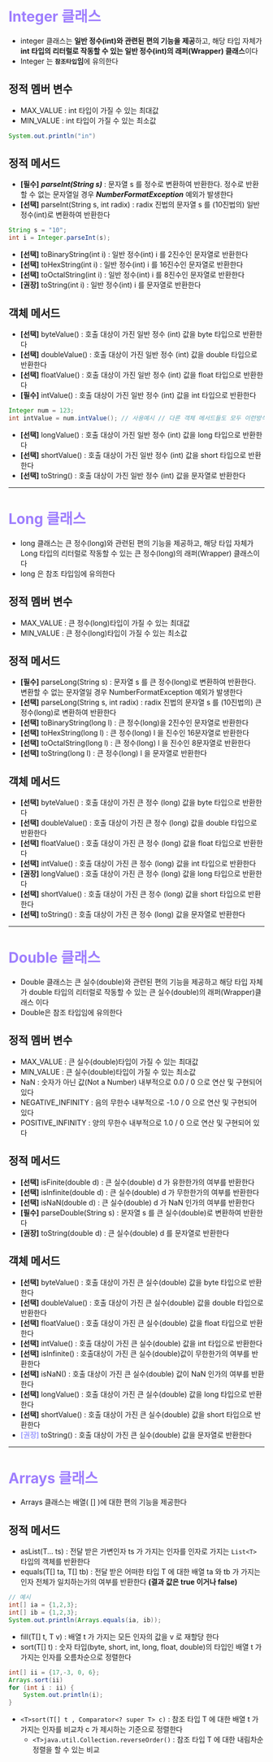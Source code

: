 # <span style="color : #9e7efe; ">Integer 클래스
* integer 클래스는 **일반 정수(int)와 관련된 편의 기능을 제공**하고, 해당 타입 자체가 **int 타입의 리터럴로 작동할 수 있는 일반 정수(int)의 래퍼(Wrapper) 클래스**이다
* Integer 는 **`참조타입`임**에 유의한다

## 정적 멤버 변수
* MAX_VALUE : int 타입이 가질 수 있는 최대값
* MIN_VALUE : int 타입이 가질 수 있는 최소값
```java
System.out.println("in")
```
## 정적 메서드
* **[필수]** ***parseInt(String s)*** : 문자열 s 를 정수로 변환하여 반환한다. 정수로 반환할 수 없는 문자열일 경우 ***NumberFormatException*** 예외가 발생한다
* **[선택]** parseInt(String s, int radix) : radix 진법의 문자열 s 를 (10진법의) 일반 정수(int)로 변환하여 반환한다
```java
String s = "10";
int i = Integer.parseInt(s);
```
* **[선택]** toBinaryString(int i) : 일반 정수(int) i 를 2진수인 문자열로 반환한다
* **[선택]** toHexString(int i) : 일반 정수(int) i 를 16진수인 문자열로 반환한다
* **[선택]** toOctalString(int i) : 일반 정수(int) i 를 8진수인 문자열로 반환한다
* **[권장]** toString(int i) : 일반 정수(int) i 를 문자열로 반환한다

## 객체 메서드
* **[선택]** byteValue() : 호출 대상이 가진 일반 정수 (int)  값을 byte 타입으로 반환한다
* **[선택]** doubleValue() : 호출 대상이 가진 일반 정수 (int) 값을 double 타입으로 반환한다
* **[선택]** floatValue() : 호출 대상이 가진 일반 정수 (int) 값을 float 타입으로 반환한다
* **[필수]** intValue() : 호출 대상이 가진 일반 정수 (int) 값을 int 타입으로 반환한다
```java
Integer num = 123;
int intValue = num.intValue(); // 사용예시 // 다른 객체 메서드들도 모두 이런방식으로 사용된다. // 모든 객체 메서드는 이런 방식을 사용한다
```
* **[선택]** longValue() : 호출 대상이 가진 일반 정수 (int) 값을 long 타입으로 반환한다
* **[선택]** shortValue() : 호출 대상이 가진 일반 정수 (int) 값을 short 타입으로 반환한다
* **[선택]** toString() : 호출 대상이 가진 일반 정수 (int) 값을 문자열로 반환한다
----------------------------------------------------------------------------
# <span style="color : #9e7efe; ">Long 클래스
* long 클래스는 큰 정수(long)와 관련된 편의 기능을 제공하고, 해당 타입 자체가 Long 타입의 리터럴로 작동할 수 있는 큰 정수(long)의 래퍼(Wrapper) 클래스이다
* long 은 참조 타입임에 유의한다
## 정적 멤버 변수
* MAX_VALUE : 큰 정수(long)타입이 가질 수 있는 최대값
* MIN_VALUE : 큰 정수(long)타입이 가질 수 있는 최소값
## 정적 메서드
* **[필수]** parseLong(String s) : 문자열 s 를 큰 정수(long)로 변환하여 반환한다. 변환할 수 없는 문자열일 경우 NumberFormatException 예외가 발생한다
* **[선택]** parseLong(String s, int radix) : radix 진법의 문자열 s 를 (10진법의)  큰 정수(long)로 변환하여 반환한다
* **[선택]** toBinaryString(long l) : 큰 정수(long)을 2진수인 문자열로 반환한다
* **[선택]** toHexString(long l) : 큰 정수(long) l 을 진수인 16문자열로 반환한다
* **[선택]** toOctalString(long l) : 큰 정수(long) l 을 진수인 8문자열로 반환한다
* **[선택]** toString(long l) : 큰 정수(long) l 을 문자열로 반환한다
## 객체 메서드
* **[선택]** byteValue() : 호출 대상이 가진 큰 정수 (long)  값을 byte 타입으로 반환한다
* **[선택]** doubleValue() : 호출 대상이 가진 큰 정수 (long) 값을 double 타입으로 반환한다
* **[선택]** floatValue() : 호출 대상이 가진 큰 정수 (long) 값을 float 타입으로 반환한다
* **[선택]** intValue() : 호출 대상이 가진 큰 정수 (long) 값을 int 타입으로 반환한다
* **[권장]** longValue() : 호출 대상이 가진 큰 정수 (long) 값을 long 타입으로 반환한다
* **[선택]** shortValue() : 호출 대상이 가진 큰 정수 (long) 값을 short 타입으로 반환한다
* **[선택]** toString() : 호출 대상이 가진 큰 정수 (long) 값을 문자열로 반환한다
-----------------------------------------------------------------------------
# <span style="color : #9e7efe; ">Double 클래스
* Double 클래스는 큰 실수(double)와 관련된 편의 기능을 제공하고 해당 타입 자체가 double 타입의 리터럴로 작동할 수 있는 큰 실수(double)의 래퍼(Wrapper)클래스 이다
* Double은 참조 타입임에 유의한다
## 정적 멤버 변수
* MAX_VALUE : 큰 실수(double)타입이 가질 수 있는 최대값
* MIN_VALUE : 큰 실수(double)타입이 가질 수 있는 최소값
* NaN : 숫자가 아닌 값(Not a Number) 내부적으로 0.0 / 0 으로 연산 및 구현되어 있다
* NEGATIVE_INFINITY : 음의 무한수 내부적으로 -1.0 / 0 으로 연산 및 구현되어 있다
* POSITIVE_INFINITY : 양의 무한수 내부적으로 1.0 / 0 으로 연산 및 구현되어 있다
## 정적 메서드
* **[선택]** isFinite(double d) : 큰 실수(double) d 가 유한한가의 여부를 반환한다
* **[선택]** isInfinite(double d) : 큰 실수(double) d 가 무한한가의 여부를 반환한다
* **[선택]** isNaN(double d) : 큰 실수(double) d 가 NaN 인가의 여부를 반환한다
* **[필수]** parseDouble(String s) : 문자열 s 를 큰 실수(double)로 변환하여 반환한다
* **[권장]** toString(double d) : 큰 실수(double) d 를 문자열로 반환한다
## 객체 메서드
* **[선택]** byteValue() : 호출 대상이 가진 큰 실수(double) 값을 byte 타입으로 반환한다
* **[선택]** doubleValue() : 호출 대상이 가진 큰 실수(double) 값을 double 타입으로 반환한다
* **[선택]** floatValue() : 호출 대상이 가진 큰 실수(double) 값을 float 타입으로 반환한다
* **[선택]** intValue() : 호출 대상이 가진 큰 실수(double) 값을 int 타입으로 반환한다
* **[선택]** isInfinite() : 호출대상이 가진 큰 실수(double)값이 무한한가의 여부를 반환한다
* **[선택]** isNaN() : 호출 대상이 가진 큰 실수(double) 값이 NaN 인가의 여부를 반환한다
* **[선택]** longValue() : 호출 대상이 가진 큰 실수(double) 값을 long 타입으로 반환한다
* **[선택]** shortValue() : 호출 대상이 가진 큰 실수(double) 값을 short 타입으로 반환한다
* <span style="color : #9e9efe; ">**[권장]**</span> toString() : 호출 대상이 가진 큰 실수(double) 값을 문자열로 반환한다
-----------------------------------------------------------------------------
# <span style="color : #9e7efe; ">Arrays 클래스</span>
* Arrays 클래스는 배열( [] )에 대한 편의 기능을 제공한다
## 정적 메서드
* asList(T... ts) : 전달 받은 가변인자 ts 가 가지는 인자를 인자로 가지는 `List<T>` 타입의 객체를 반환한다
* equals(T[] ta, T[] tb) : 전달 받은 어떠한 타입 T 에 대한 배열 ta 와 tb 가 가지는 인자 전체가 일치하는가의 여부를 반환한다 **(결과 값은 true 이거나 false)**
```java
// 예시
int[] ia = {1,2,3};
int[] ib = {1,2,3};
System.out.println(Arrays.equals(ia, ib));
```
* fill(T[] t, T v) : 배열 t 가 가지는 모든 인자의 값을 v 로 재할당 한다
* sort(T[] t) : 숫자 타입(byte, short, int, long, float, double)의 타입인 배열 t 가 가지는 인자를 오름차순으로 정렬한다
```java
int[] ii = {17,-3, 0, 6};
Arrays.sort(ii)
for (int i : ii) {
    System.out.println(i);
}
```
* `<T>sort(T[] t , Comparator<? super T> c)` : 참조 타입 T 에 대한 배열 t 가 가지는 인자를 비교차 c 가 제시하는 기준으로 정렬한다
    * `<T>java.util.Collection.reverseOrder()` : 참조 타입 T 에 대한 내림차순 정렬을 할 수 있는 비교

